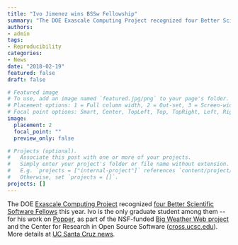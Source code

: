 ```yaml
---
title: "Ivo Jimenez wins BSSw Fellowship"
summary: "The DOE Exascale Computing Project recognized four Better Scientific Software Fellows this year. Ivo is the only graduate student among them."
authors:
- admin
tags:
- Reproducibility
categories:
- News
date: "2018-02-19"
featured: false
draft: false

# Featured image
# To use, add an image named `featured.jpg/png` to your page's folder.
# Placement options: 1 = Full column width, 2 = Out-set, 3 = Screen-width
# Focal point options: Smart, Center, TopLeft, Top, TopRight, Left, Right, BottomLeft, Bottom, BottomRight
image:
  placement: 2
  focal_point: ""
  preview_only: false

# Projects (optional).
#   Associate this post with one or more of your projects.
#   Simply enter your project's folder or file name without extension.
#   E.g. `projects = ["internal-project"]` references `content/project/deep-learning/index.md`.
#   Otherwise, set `projects = []`.
projects: []
---
```

The DOE [Exascale Computing Project](https://www.exascaleproject.org/) recognized [four Better Scientific Software Fellows](https://bssw.io/blog_posts/introducing-the-2018-bssw-fellows) this year. Ivo is the only graduate student among them -- for his work on [Popper](http://falsifiable.us/), as part of the NSF-funded [Big Weather Web project](http://bigweatherweb.org/Big_Weather_Web/Home/Home.html) and the Center for Research in Open Source Software ([cross.ucsc.edu](https://cross.ucsc.edu)). More details at [UC Santa Cruz news](https://news.ucsc.edu/2018/02/bssw-fellow.html).